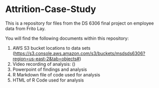 # Attrition-Case-Study
This is a repository for files from the DS 6306 final project on employee data from Frito Lay.

You will find the following documents within this repository:
1. AWS S3 bucket locations to data sets (https://s3.console.aws.amazon.com/s3/buckets/msdsds6306?region=us-east-2&tab=objects#)
2. Video recording of analysis: () 
3. Powerpoint of findings and analysis
4. R Markdown file of code used for analysis
5. HTML of R Code used for analysis


